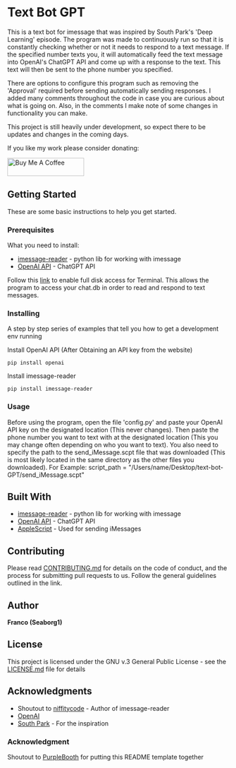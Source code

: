 # Text Bot GPT

This is a text bot for imessage that was inspired by South Park's 'Deep Learning' episode. The program was made to continuously run so that it is constantly checking whether or not it needs to respond to a text message. If the specified number texts you, it will automatically feed the text message into OpenAI's ChatGPT API and come up with a response to the text. This text will then be sent to the phone number you specified. 

There are options to configure this program such as removing the 'Approval' required before sending automatically sending responses. I added many comments throughout the code in case you are curious about what is going on. Also, in the comments I make note of some changes in functionality you can make.

This project is still heavily under development, so expect there to be updates and changes in the coming days.

If you like my work please consider donating:

<a href="https://www.buymeacoffee.com/seaborg1" target="_blank"><img src="https://cdn.buymeacoffee.com/buttons/default-orange.png" alt="Buy Me A Coffee" height="41" width="174"></a>

## Getting Started

These are some basic instructions to help you get started.

### Prerequisites

What you need to install:

* [imessage-reader](https://pypi.org/project/imessage-reader/) - python lib for working with imessage
* [OpenAI API](https://auth0.openai.com/u/signup/identifier?state=hKFo2SBDdGt4b2tMS2VHRzU4SXhNd1lZZHJxR0xsS0F5Wk53QqFur3VuaXZlcnNhbC1sb2dpbqN0aWTZIE56aWJ3cWJ1NEZLb05HSHdoMnpBZzk5SVAwcGs4b2ZJo2NpZNkgRFJpdnNubTJNdTQyVDNLT3BxZHR3QjNOWXZpSFl6d0Q) - ChatGPT API

Follow this [link](https://www.alfredapp.com/help/troubleshooting/indexing/terminal-full-disk-access/) to enable full disk access for Terminal. This allows the program to access your chat.db in order to read and respond to text messages.

### Installing

A step by step series of examples that tell you how to get a development env running

Install OpenAI API (After Obtaining an API key from the website)

```
pip install openai
```

Install imessage-reader

```
pip install imessage-reader
```

### Usage

Before using the program, open the file 'config.py' and paste your OpenAI API key on the designated location (This never changes). Then paste the phone number you want to text with at the designated location (This you may change often depending on who you want to text). You also need to specify the path to the send_iMessage.scpt file that was downloaded (This is most likely located in the same directory as the other files you downloaded). For Example: script_path = "/Users/name/Desktop/text-bot-GPT/send_iMessage.scpt"

## Built With

* [imessage-reader](https://pypi.org/project/imessage-reader/) - python lib for working with imessage
* [OpenAI API](https://auth0.openai.com/u/signup/identifier?state=hKFo2SBDdGt4b2tMS2VHRzU4SXhNd1lZZHJxR0xsS0F5Wk53QqFur3VuaXZlcnNhbC1sb2dpbqN0aWTZIE56aWJ3cWJ1NEZLb05HSHdoMnpBZzk5SVAwcGs4b2ZJo2NpZNkgRFJpdnNubTJNdTQyVDNLT3BxZHR3QjNOWXZpSFl6d0Q) - ChatGPT API
* [AppleScript](https://developer.apple.com/library/archive/documentation/AppleScript/Conceptual/AppleScriptLangGuide/introduction/ASLR_intro.html) - Used for sending iMessages

## Contributing

Please read [CONTRIBUTING.md](https://github.com/seaborg1/text-bot-GPT/blob/main/CONTRIBUTING.md) for details on the code of conduct, and the process for submitting pull requests to us. Follow the general guidelines outlined in the link. 

## Author

**Franco (Seaborg1)** 

## License

This project is licensed under the GNU v.3 General Public License - see the [LICENSE.md](LICENSE.md) file for details

## Acknowledgments

* Shoutout to [niffitycode](https://pypi.org/user/niftycode/) - Author of imessage-reader
* [OpenAI](https://openai.com/)
* [South Park](https://southpark.cc.com/episodes/8byci4/south-park-deep-learning-season-26-ep-4) - For the inspiration

### Acknowledgment

Shoutout to [PurpleBooth](https://gist.github.com/PurpleBooth) for putting this README template together
